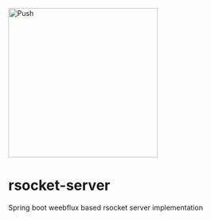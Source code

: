 [<img alt="Push" src="https://push-to.cfapps.io/ui/assets/images/Push-to-Pivotal-Dark.svg" width="300">](https://push-to.cfapps.io/?repo=https://github.com/srinivasa-vasu/rsocket-server.git)

# rsocket-server
Spring boot weebflux based rsocket server implementation
